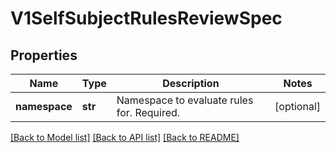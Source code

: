 # V1SelfSubjectRulesReviewSpec


## Properties
Name | Type | Description | Notes
------------ | ------------- | ------------- | -------------
**namespace** | **str** | Namespace to evaluate rules for. Required. | [optional] 

[[Back to Model list]](../README.md#documentation-for-models) [[Back to API list]](../README.md#documentation-for-api-endpoints) [[Back to README]](../README.md)


